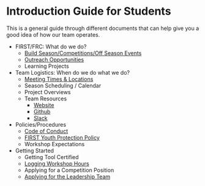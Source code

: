 # Introduction Guide for Students

This is a general guide through different documents that can help give you a
good idea of how our team operates.

- FIRST/FRC: What do we do?
	- [Build Season/Competitions/Off Season Events](../resources/frc-overview.md#build-season--competition-season)
	- [Outreach Opportunities](../resources/frc-overview.md#community-outreach)
	- Learning Projects
- Team Logistics: When do we do what we do?
	- [Meeting Times & Locations](../contract.md)
	- Season Scheduling / Calendar
	- Project Overviews
	- Team Resources
		- [Website](http://team3128.org)
		- [Github](http://github.com/Team3128)
		- [Slack](http://team3128.slack.com)
- Policies/Procedures
	- [Code of Conduct](../contract.md#code-of-conduct)
	- [FIRST Youth Protection Policy](http://www.firstinspires.org/resource-library/youth-protection-policy)
	- Workshop Expectations
- Getting Started
	- Getting Tool Certified
	- [Logging Workshop Hours](../resources/attendance.md)
	- Applying for a Competition Position
	- [Applying for the Leadership Team](../resources/leadership.md)
